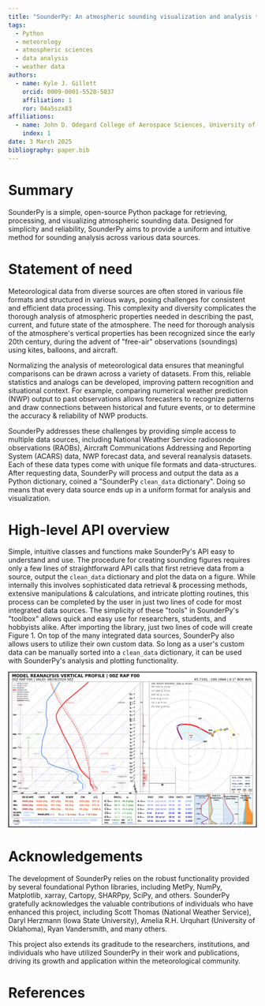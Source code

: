 ```yaml
---
title: "SounderPy: An atmospheric sounding visualization and analysis tool for Python"
tags:
  - Python
  - meteorology
  - atmospheric sciences
  - data analysis
  - weather data
authors:
  - name: Kyle J. Gillett
    orcid: 0009-0001-5528-5037
    affiliation: 1
    ror: 04a5szx83
affiliations:
  - name: John D. Odegard College of Aerospace Sciences, University of North Dakota, United States
    index: 1
date: 3 March 2025
bibliography: paper.bib
---
```



# Summary

SounderPy is a simple, open-source Python package for retrieving, processing, and
visualizing atmospheric sounding data. Designed for simplicity and reliability, SounderPy aims
to provide a uniform and intuitive method for sounding analysis across various data
sources. 

# Statement of need

Meteorological data from diverse sources are often stored in various file
formats and structured in various ways, posing challenges for consistent and
efficient data processing. This complexity and diversity complicates the thorough
analysis of atmospheric properties needed in describing the past, current, and future
state of the atmosphere. The need for thorough analysis of the atmosphere's 
vertical properties has been recognized since the early 20th century, during the 
advent of "free-air" observations (soundings) using kites, balloons, and aircraft.

Normalizing the analysis of meteorological data ensures that meaningful comparisons 
can be drawn across a variety of datasets. From this, reliable statistics and analogs
can be developed, improving pattern recognition and situational context. For example, 
comparing numerical weather prediction (NWP) output to past observations allows 
forecasters to recognize patterns and draw connections between historical and future
events, or to determine the accuracy & reliability of NWP products.

SounderPy addresses these challenges by providing simple access to multiple data sources,
including National Weather Service radiosonde observations (RAOBs), Aircraft Communications 
Addressing and Reporting System (ACARS) data, NWP forecast data, and several reanalysis 
datasets. Each of these data types come with unique file formats and data-structures. After 
requesting data, SounderPy will process and output the data as a Python dictionary, coined 
a "SounderPy `clean_data` dictionary". Doing so means that every data source ends up in 
a uniform format for analysis and visualization.


# High-level API overview

Simple, intuitive classes and functions make SounderPy's API easy to understand and
use. The procedure for creating sounding figures requires only a few lines of 
straightforward API calls that first retrieve data from a source, output the `clean_data`
dictionary and plot the data on a figure. While internally this involves sophisticated
data retrieval & processing methods, extensive manipulations & calculations, and
intricate plotting routines, this process can be completed by the user in just two lines
of code for most integrated data sources. The simplicity of these "tools" in SounderPy's 
"toolbox" allows quick and easy use for researchers, students, and hobbyists alike. After 
importing the library, just two lines of code will create Figure 1. On top of the many
integrated data sources, SounderPy also allows users to utilize their own custom data. So 
long as a user's custom data can be manually sorted into a `clean_data` dictionary, it can
be used with SounderPy's analysis and plotting functionality. 




![Figure 1: A sounding figure of NCEP RAP reanalysis data for a severe weather event in northern South Dakota on August 28th, 2024](figure_1.jpg)

# Acknowledgements

The development of SounderPy relies on the robust functionality provided by
several foundational Python libraries, including MetPy, NumPy, Matplotlib,
xarray, Cartopy, SHARPpy, SciPy, and others. SounderPy gratefully acknowledges the
valuable contributions of individuals who have enhanced this project, including
Scott Thomas (National Weather Service), Daryl Herzmann (Iowa State University),
Amelia R.H. Urquhart (University of Oklahoma), Ryan Vandersmith, and many others.

This project also extends its graditude to the researchers, institutions, and 
individuals who have utilized SounderPy in their work and publications, driving
its growth and application within the meteorological community.

# References

